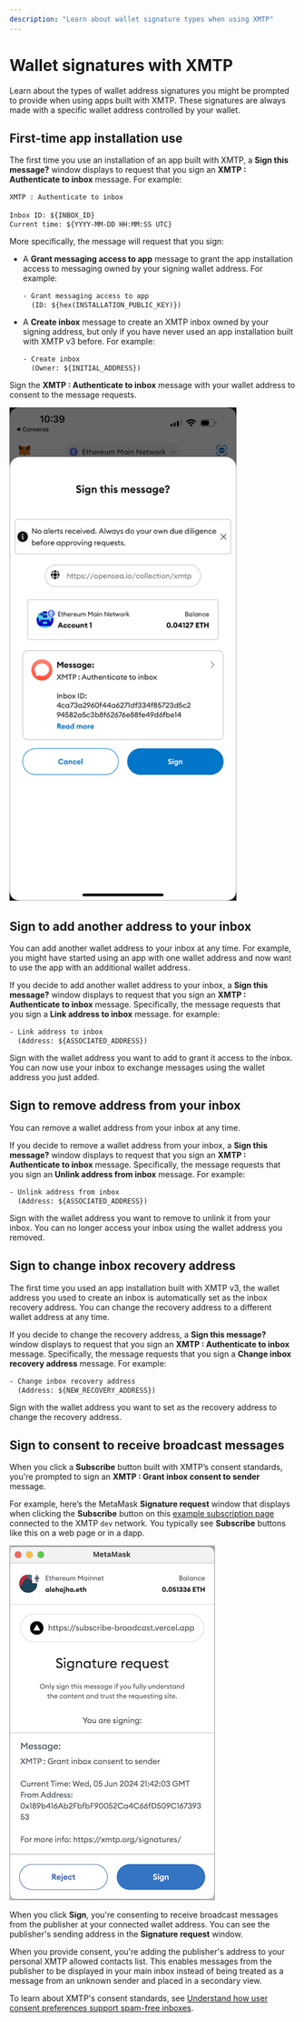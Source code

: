 ```yaml
---
description: "Learn about wallet signature types when using XMTP"
---
```


# Wallet signatures with XMTP

Learn about the types of wallet address signatures you might be prompted to provide when using apps built with XMTP. These signatures are always made with a specific wallet address controlled by your wallet.

## First-time app installation use

The first time you use an installation of an app built with XMTP, a **Sign this message?** window displays to request that you sign an **XMTP : Authenticate to inbox** message. For example:

```text
XMTP : Authenticate to inbox

Inbox ID: ${INBOX_ID}
Current time: ${YYYY-MM-DD HH:MM:SS UTC}
```

More specifically, the message will request that you sign:

- A **Grant messaging access to app** message to grant the app installation access to messaging owned by your signing wallet address. For example:

  ```text
  - Grant messaging access to app
    (ID: ${hex(INSTALLATION_PUBLIC_KEY)})
  ```

- A **Create inbox** message to create an XMTP inbox owned by your signing address, but only if you have never used an app installation built with XMTP v3 before. For example:

  ```text
  - Create inbox
    (Owner: ${INITIAL_ADDRESS})
  ```

Sign the **XMTP : Authenticate to inbox** message with your wallet address to consent to the message requests.

<img width="400" src="https://raw.githubusercontent.com/xmtp/docs-xmtp-org/refs/heads/main/docs/pages/img/authen-to-inbox.PNG" alt="MetaMask wallet browser extension Sign this message? window showing an XMTP: Authenticate to inbox message" />

## Sign to add another address to your inbox

You can add another wallet address to your inbox at any time. For example, you might have started using an app with one wallet address and now want to use the app with an additional wallet address.

If you decide to add another wallet address to your inbox, a **Sign this message?** window displays to request that you sign an **XMTP : Authenticate to inbox** message. Specifically, the message requests that you sign a **Link address to inbox** message. for example:

```text
- Link address to inbox
  (Address: ${ASSOCIATED_ADDRESS})
```

Sign with the wallet address you want to add to grant it access to the inbox. You can now use your inbox to exchange messages using the wallet address you just added.

## Sign to remove address from your inbox

You can remove a wallet address from your inbox at any time.

If you decide to remove a wallet address from your inbox, a **Sign this message?** window displays to request that you sign an **XMTP : Authenticate to inbox** message. Specifically, the message requests that you sign an **Unlink address from inbox** message. For example:

```text
- Unlink address from inbox
  (Address: ${ASSOCIATED_ADDRESS})
```

Sign with the wallet address you want to remove to unlink it from your inbox. You can no longer access your inbox using the wallet address you removed.

## Sign to change inbox recovery address

The first time you used an app installation built with XMTP v3, the wallet address you used to create an inbox is automatically set as the inbox recovery address. You can change the recovery address to a different wallet address at any time.

If you decide to change the recovery address, a **Sign this message?** window displays to request that you sign an **XMTP : Authenticate to inbox** message. Specifically, the message requests that you sign a **Change inbox recovery address** message. For example:

```text
- Change inbox recovery address
  (Address: ${NEW_RECOVERY_ADDRESS})
```

Sign with the wallet address you want to set as the recovery address to change the recovery address.

## Sign to consent to receive broadcast messages

When you click a **Subscribe** button built with XMTP’s consent standards, you're prompted to sign an **XMTP : Grant inbox consent to sender** message.

For example, here’s the MetaMask **Signature request** window that displays when clicking the **Subscribe** button on this [example subscription page](https://subscribe-broadcast.vercel.app/subscribe/button) connected to the XMTP `dev` network. You typically see **Subscribe** buttons like this on a web page or in a dapp.

![MetaMask wallet browser extension Signature request window showing an "XMTP: Grant inbox consent to sender" message](https://raw.githubusercontent.com/xmtp/docs-xmtp-org/main/docs/pages/img/consent-proof-sign.png)

When you click **Sign**, you're consenting to receive broadcast messages from the publisher at your connected wallet address. You can see the publisher's sending address in the **Signature request** window.

When you provide consent, you're adding the publisher's address to your personal XMTP allowed contacts list. This enables messages from the publisher to be displayed in your main inbox instead of being treated as a message from an unknown sender and placed in a secondary view.

To learn about XMTP's consent standards, see [Understand how user consent preferences support spam-free inboxes](/inboxes/user-consent/user-consent).
